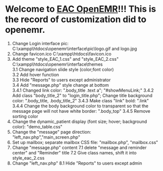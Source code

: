 Welcome to [EAC OpenEMR](http://ec2-54-186-238-219.us-west-2.compute.amazonaws.com/openemr)!!!
This is the record of customization did to openemr.
=====================
  
1. Change Login interface pic: C:\xampp\htdocs\openemr\interface\pic\logo.gif and logo.jpg
2. Change favicon.ico C:\xampp\htdocs\favicon.ico
3. Add theme "style_EAC_1.css" and "style_EAC_2.css" C:\xampp\htdocs\openemr\interface\themes  
3.1 Change navigation slide style (color;font color)  
3.2 Add hover function  
3.3 Hide "Reports" to users except administrator  
3.4 Add "message.php" style change at bottom            
       3.4.1 Changed link color: ".body_title .text a"; "#showMenuLink;"
	   3.4.2 Add class "body_title_2" to "login_title.php"; Change title background color:  ".body_title, .body_title_2"
	   3.4.3 Make class "link" bold: ".link"
	   3.4.4 Change the body background color to transparent so that the message page will not have white border: ".body_top"
	   3.4.5 Remove sorting color
4. Change the dynamic_patient display (font size; hover; background color): "demo_table.css"
5. Change the "message" page direction: "left_nav.php","main_screen.php"
6. Set up mailbox; separate mailbox CSS file: "mailbox.php", "mailbox.css"
7. Change "message.php" content
       7.1 delete "message and reminder center" and "Reminder" title
	   7.2 Give class names, shift it into style_eac_2.css
8. Change "left_nav.php"
       8.1 Hide "Reports" to users except admin
       


